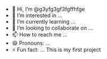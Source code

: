 - 👋 Hi, I’m @g3yfg3gf3fgffhfge
- 👀 I’m interested in ...
- 🌱 I’m currently learning ...
- 💞️ I’m looking to collaborate on ...
- 📫 How to reach me ...
- 😄 Pronouns: ...
- ⚡ Fun fact: ...
This is my first project
<!---
g3yfg3gf3fgffhfge/g3yfg3gf3fgffhfge is a ✨ special ✨ repository because its `README.md` (this file) appears on your GitHub profile.
You can click the Preview link to take a look at your changes.
--->
